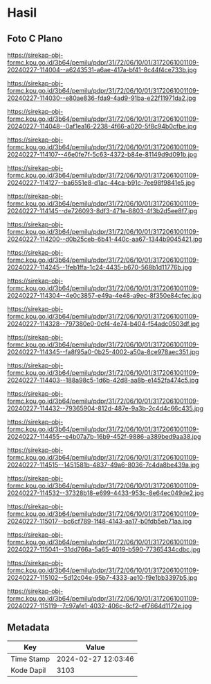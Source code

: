 # Hasil

## Foto C Plano

https://sirekap-obj-formc.kpu.go.id/3b64/pemilu/pdpr/31/72/06/10/01/3172061001109-20240227-114004--a6243531-a6ae-417a-bf41-8c44f4ce733b.jpg

https://sirekap-obj-formc.kpu.go.id/3b64/pemilu/pdpr/31/72/06/10/01/3172061001109-20240227-114030--e80ae836-fda9-4ad9-91ba-e22f11971da2.jpg

https://sirekap-obj-formc.kpu.go.id/3b64/pemilu/pdpr/31/72/06/10/01/3172061001109-20240227-114048--0af1ea16-2238-4f66-a020-5f8c94b0cfbe.jpg

https://sirekap-obj-formc.kpu.go.id/3b64/pemilu/pdpr/31/72/06/10/01/3172061001109-20240227-114107--46e0fe7f-5c63-4372-b84e-81149d9d091b.jpg

https://sirekap-obj-formc.kpu.go.id/3b64/pemilu/pdpr/31/72/06/10/01/3172061001109-20240227-114127--ba6551e8-d1ac-44ca-b91c-7ee98f9841e5.jpg

https://sirekap-obj-formc.kpu.go.id/3b64/pemilu/pdpr/31/72/06/10/01/3172061001109-20240227-114145--de726093-8df3-471e-8803-4f3b2d5ee8f7.jpg

https://sirekap-obj-formc.kpu.go.id/3b64/pemilu/pdpr/31/72/06/10/01/3172061001109-20240227-114200--d0b25ceb-6b41-440c-aa67-1344b9045421.jpg

https://sirekap-obj-formc.kpu.go.id/3b64/pemilu/pdpr/31/72/06/10/01/3172061001109-20240227-114245--1feb1ffa-1c24-4435-b670-568b1d11776b.jpg

https://sirekap-obj-formc.kpu.go.id/3b64/pemilu/pdpr/31/72/06/10/01/3172061001109-20240227-114304--4e0c3857-e49a-4e48-a9ec-8f350e84cfec.jpg

https://sirekap-obj-formc.kpu.go.id/3b64/pemilu/pdpr/31/72/06/10/01/3172061001109-20240227-114328--797380e0-0cf4-4e74-b404-f54adc0503df.jpg

https://sirekap-obj-formc.kpu.go.id/3b64/pemilu/pdpr/31/72/06/10/01/3172061001109-20240227-114345--fa8f95a0-0b25-4002-a50a-8ce978aec351.jpg

https://sirekap-obj-formc.kpu.go.id/3b64/pemilu/pdpr/31/72/06/10/01/3172061001109-20240227-114403--188a98c5-1d6b-42d8-aa8b-e1452fa474c5.jpg

https://sirekap-obj-formc.kpu.go.id/3b64/pemilu/pdpr/31/72/06/10/01/3172061001109-20240227-114432--79365904-812d-487e-9a3b-2c4d4c66c435.jpg

https://sirekap-obj-formc.kpu.go.id/3b64/pemilu/pdpr/31/72/06/10/01/3172061001109-20240227-114455--e4b07a7b-16b9-452f-9886-a389bed9aa38.jpg

https://sirekap-obj-formc.kpu.go.id/3b64/pemilu/pdpr/31/72/06/10/01/3172061001109-20240227-114515--1451581b-4837-49a6-8036-7c4da8be439a.jpg

https://sirekap-obj-formc.kpu.go.id/3b64/pemilu/pdpr/31/72/06/10/01/3172061001109-20240227-114532--37328b18-e699-4433-953c-8e64ec049de2.jpg

https://sirekap-obj-formc.kpu.go.id/3b64/pemilu/pdpr/31/72/06/10/01/3172061001109-20240227-115017--bc6cf789-1f48-4143-aa17-b0fdb5eb71aa.jpg

https://sirekap-obj-formc.kpu.go.id/3b64/pemilu/pdpr/31/72/06/10/01/3172061001109-20240227-115041--31dd766a-5a65-4019-b590-77365434cdbc.jpg

https://sirekap-obj-formc.kpu.go.id/3b64/pemilu/pdpr/31/72/06/10/01/3172061001109-20240227-115102--5d12c04e-95b7-4333-ae10-f9e1bb3397b5.jpg

https://sirekap-obj-formc.kpu.go.id/3b64/pemilu/pdpr/31/72/06/10/01/3172061001109-20240227-115119--7c97afe1-4032-406c-8cf2-ef7664d1172e.jpg


## Metadata

| Key        | Value               |
| ---------- | ------------------- |
| Time Stamp | 2024-02-27 12:03:46 |
| Kode Dapil | 3103                |



